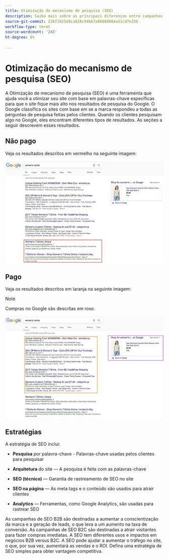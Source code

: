 ```yaml
---
title: Otimização do mecanismo de pesquisa (SEO)
description: Saiba mais sobre as principais diferenças entre campanhas de SEO B2B e B2C.
source-git-commit: 226f1925d9ca628c94b67a86888084a21cd7e336
workflow-type: tm+mt
source-wordcount: '243'
ht-degree: 0%

---
```



# Otimização do mecanismo de pesquisa (SEO)

A Otimização de mecanismo de pesquisa (SEO) é uma ferramenta que ajuda você a otimizar seu site com base em palavras-chave específicas para que o site fique mais alto nos resultados de pesquisa do Google. O Google classifica os sites com base em se a marca respondeu a todas as perguntas de pesquisa feitas pelos clientes. Quando os clientes pesquisam algo no Google, eles encontram diferentes tipos de resultados. As seções a seguir descrevem esses resultados.

## Não pago

Veja os resultados descritos em vermelho na seguinte imagem:

![Resultados de pesquisa do Google de SEO não pagos](../../assets/playbooks/seo-unpaid.png)

## Pago

Veja os resultados descritos em laranja na seguinte imagem:

>[!NOTE]
>
>Compras no Google são descritas em roxo.

![Resultados de pesquisa de SEO paga no Google](../../assets/playbooks/seo-paid.png)

## Estratégias

A estratégia de SEO inclui:

- **Pesquisa** por palavra-chave - Palavras-chave usadas pelos clientes para pesquisar

- **Arquitetura** do site — A pesquisa é feita com as palavras-chave

- **SEO (técnico)** — Garantia de rastreamento de SEO no site

- **SEO na página** — As meta tags e o conteúdo são usados para atrair clientes

- **Analytics** — Ferramentas, como Google Analytics, são usadas para rastrear SEO

As campanhas de SEO B2B são destinadas a aumentar a conscientização da marca e a geração de leads, o que leva a um aumento na taxa de conversão. As campanhas de SEO B2C são destinadas a atrair visitantes para fazer compras imediatas. A SEO tem diferentes usos e impactos em negócios B2B versus B2C. A SEO pode ajudar a aumentar o tráfego no site, o que, por sua vez, aumentará as vendas e o ROI. Defina uma estratégia de SEO simples para obter vantagem competitiva.
